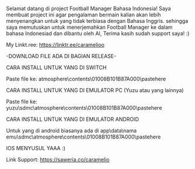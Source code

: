 Selamat datang di project Football Manager Bahasa Indonesia! Saya membuat project ini agar pengalaman bermain kalian akan lebih menyenangkan untuk yang tidak terbiasa dengan Bahasa Inggris. sehingga saya memutuskan untuk menerjemahkan Football Manager ke dalam bahasa Indonesiad dan dibantu oleh AI, Terima kasih sudah support saya! :)

My Linkt.ree: https://linktr.ee/caramelioo

-DOWNLOAD FILE ADA DI BAGIAN RELEASE-

CARA INSTALL UNTUK YANG DI SWITCH

Paste file ke: atmosphere\contents\01008B101B87A000\pastehere

CARA INSTALL UNTUK YANG DI EMULATOR PC (Yuzu atau yang lainnya)

Paste file ke: yuzu\sdmc\atmosphere\contents\01008B101B87A000\pastehere

CARA INSTALL UNTUK YANG DI EMULATOR ANDROID

Untuk yang di android biasanya ada di app\data\nama emu\sdmc\atmosphere\contents\01008B101B87A000\pastehere

IOS MENYUSUL YAAA :)

Link Support: https://saweria.co/caramelio
